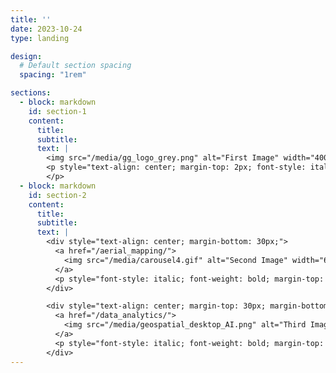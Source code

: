 ```yaml
---
title: ''
date: 2023-10-24
type: landing

design:
  # Default section spacing
  spacing: "1rem"

sections:
  - block: markdown
    id: section-1
    content:
      title: 
      subtitle: 
      text: |
        <img src="/media/gg_logo_grey.png" alt="First Image" width="400">
        <p style="text-align: center; margin-top: 2px; font-style: italic;">
        </p>
  - block: markdown
    id: section-2
    content:
      title: 
      subtitle: 
      text: |
        <div style="text-align: center; margin-bottom: 30px;">
          <a href="/aerial_mapping/">
            <img src="/media/carousel4.gif" alt="Second Image" width="600">
          </a>
          <p style="font-style: italic; font-weight: bold; margin-top: 2px;">Aerial Mapping</p>
        </div>

        <div style="text-align: center; margin-top: 30px; margin-bottom: 15px;">
          <a href="/data_analytics/">
            <img src="/media/geospatial_desktop_AI.png" alt="Third Image" width="600">
          </a>
          <p style="font-style: italic; font-weight: bold; margin-top: 2px;">Data Analytics & ML</p>
        </div>
---
```

